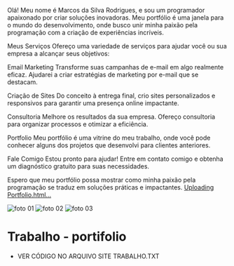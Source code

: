 
Olá! Meu nome é Marcos da Silva Rodrigues, e sou um programador apaixonado por criar soluções inovadoras. Meu portfólio é uma janela para o mundo do desenvolvimento, onde busco unir minha paixão pela programação com a criação de experiências incríveis.

Meus Serviços
Ofereço uma variedade de serviços para ajudar você ou sua empresa a alcançar seus objetivos:

Email Marketing
Transforme suas campanhas de e-mail em algo realmente eficaz. Ajudarei a criar estratégias de marketing por e-mail que se destacam.

Criação de Sites
Do conceito à entrega final, crio sites personalizados e responsivos para garantir uma presença online impactante.

Consultoria
Melhore os resultados da sua empresa. Ofereço consultoria para organizar processos e otimizar a eficiência.

Portfolio
Meu portfólio é uma vitrine do meu trabalho, onde você pode conhecer alguns dos projetos que desenvolvi para clientes anteriores.

Fale Comigo
Estou pronto para ajudar! Entre em contato comigo e obtenha um diagnóstico gratuito para suas necessidades.

Espero que meu portfólio possa mostrar como minha paixão pela programação se traduz em soluções práticas e impactantes.
 [Uploading Portfolio.html…]()

![foto 01](https://github.com/marcosdasilvarodrigues/Trabalho-/assets/105816659/db93cf6b-1983-4343-bf86-32241893846c)
![foto 02](https://github.com/marcosdasilvarodrigues/Trabalho-/assets/105816659/fb3b82bc-7d72-4f08-9caa-ad11aafb99e5)
![foto 03](https://github.com/marcosdasilvarodrigues/Trabalho-/assets/105816659/b507ec9b-8199-407a-b733-5681ef1e032b)



# Trabalho - portifolio

- VER CÓDIGO NO ARQUIVO SITE TRABALHO.TXT
